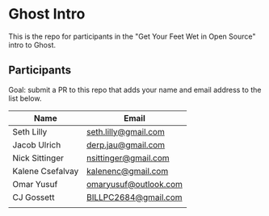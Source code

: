 # Ghost Intro

This is the repo for participants in the "Get Your Feet Wet in Open Source" intro to Ghost.

## Participants

Goal: submit a PR to this repo that adds your name and email address to the list below.

| Name | Email |
|---|---|
| Seth Lilly | seth.lilly@gmail.com |
| Jacob Ulrich | derp.jau@gmail.com  |
| Nick Sittinger  | nsittinger@gmail.com  |
| Kalene Csefalvay  | kalenenc@gmail.com  |
| Omar Yusuf | omaryusuf@outlook.com   |
| CJ Gossett | BILLPC2684@gmail.com |
|   |   |
